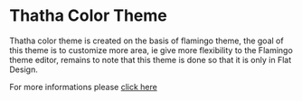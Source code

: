 # Thatha Color Theme
Thatha color theme is created on the basis of flamingo theme, the goal of this theme is to customize more area, ie give more flexibility to the Flamingo theme editor, remains to note that this theme is done so that it is only in Flat Design.

For more informations please [click here](http://extensions.xwiki.org/xwiki/bin/view/Extension/Thatha+Color+Teme) 
